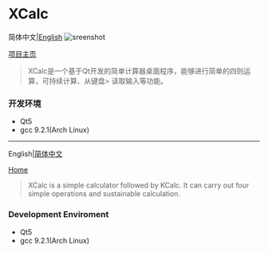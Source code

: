 # XCalc

<a name="Ch"/>

简体中文|[English](#En)
![sreenshot](https://github.com/jaywhen/XCalc/blob/master/XCalc_Image/v1_0.png)

[项目主页](https://jaywhen.com/post/xcacl/)

> XCalc是一个基于Qt开发的简单计算器桌面程序，能够进行简单的四则运算，可持续计算、从键盘>  读取输入等功能。
### 开发环境

* Qt5
* gcc 9.2.1(Arch Linux)
  <a name="En"/>

  

--------
English|[简体中文](#Ch)

[Home](https://jaywhen.com/post/xcacl/)

> XCalc is a simple calculator followed by KCalc.
> It can carry out four simple operations and sustainable calculation.

### Development Enviroment

* Qt5
* gcc 9.2.1(Arch Linux)
